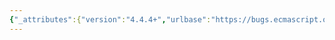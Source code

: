```yaml
---
{"_attributes":{"version":"4.4.4+","urlbase":"https://bugs.ecmascript.org/","maintainer":"dherman@mozilla.com"},"bug":{"bug_id":1126,"creation_ts":"2012-12-11 17:37:00 -0800","short_desc":"Missing @onlyStrict annotation in 11.13.1-4-27-s","delta_ts":"2013-05-08 08:45:27 -0700","product":"Test262","component":"ECMA-262 Tests","version":"unspecified","rep_platform":"All","op_sys":"All","bug_status":"IN_PROGRESS","priority":"Normal","bug_severity":"normal","everconfirmed":true,"reporter":{"uid":"andrebargull","name":"André Bargull"},"assigned_to":{"uid":"brterlso","name":"Brian Terlson"},"cc":"trbaker","long_desc":[{"commentid":3006,"comment_count":0,"who":{"uid":"andrebargull","name":"André Bargull"},"bug_when":"2012-12-11 17:37:40 -0800","thetext":"11.13.1-4-27-s requires strict mode support, but the @onlyStrict annotation is missing in the preamble."},{"commentid":3715,"comment_count":1,"attachid":"33","who":{"uid":"trbaker","name":"Trevor Baker"},"bug_when":"2013-05-08 08:45:07 -0700","thetext":"Created attachment 33\nadd missing annotation"}],"attachment":[{"_attributes":{"isobsolete":"0","ispatch":"1"},"attachid":"33","date":"2013-05-08 08:45:00 -0700","delta_ts":"2013-05-08 08:45:07 -0700","desc":"add missing annotation","filename":"bug367.patch","type":"text/plain","size":"844","attacher":{"_attributes":{"name":"Trevor Baker"},"_text":"trbaker"},"data":{"_attributes":{"encoding":"base64"},"_text":"IyBIRyBjaGFuZ2VzZXQgcGF0Y2gKIyBVc2VyIFRyZXZvciBCYWtlciA8dHJiYWtlckBhZG9iZS5j\nb20+CiMgRGF0ZSAxMzY4MDI3NzQxIDE0NDAwCiMgTm9kZSBJRCAyOTY1ZWU2NThmODFmNmIyZDA3\nNTlhMGFhMzczYmViOWU0MTZkYzQyCiMgUGFyZW50ICA1NDM4NzU5NTMxZDI5OGMzZGJmODNjNjg5\nMzE5NzBmMzYzOTk5MDkzCkJ1ZyAxMTI2IC0gTWlzc2luZyBAb25seVN0cmljdCBhbm5vdGF0aW9u\nIGluIDExLjEzLjEtNC0yNy1zCi1hZGQgbWlzc2luZyBhbm5vdGF0aW9uCi12ZXJpZmllZCB0ZXN0\nIG9ubHkgcnVucyBpbiBzdHJpY3QgbW9kZSBub3cgYW5kIHBhc3NlZCB3aXRoIHNwaWRlcm1vbmtl\neSwganNjIGFuZCB2OCBvbiBvc3gKCmRpZmYgLXIgNTQzODc1OTUzMWQyIC1yIDI5NjVlZTY1OGY4\nMSB0ZXN0L3N1aXRlL2NoMTEvMTEuMTMvMTEuMTMuMS8xMS4xMy4xLTQtMjctcy5qcwotLS0gYS90\nZXN0L3N1aXRlL2NoMTEvMTEuMTMvMTEuMTMuMS8xMS4xMy4xLTQtMjctcy5qcwlUdWUgTWF5IDA3\nIDE1OjMxOjQxIDIwMTMgLTA0MDAKKysrIGIvdGVzdC9zdWl0ZS9jaDExLzExLjEzLzExLjEzLjEv\nMTEuMTMuMS00LTI3LXMuanMJV2VkIE1heSAwOCAxMTo0MjoyMSAyMDEzIC0wNDAwCkBAIC02LDYg\nKzYsNyBAQAogLyoqDQogICogQHBhdGggY2gxMS8xMS4xMy8xMS4xMy4xLzExLjEzLjEtNC0yNy1z\nLmpzDQogICogQGRlc2NyaXB0aW9uIHNpbXBsZSBhc3NpZ25tZW50IHRocm93cyBUeXBlRXJyb3Ig\naWYgTGVmdEhhbmRTaWRlIGlzIGEgcmVhZG9ubHkgcHJvcGVydHkgaW4gc3RyaWN0IG1vZGUgKEds\nb2JhbC51bmRlZmluZWQpDQorICogQG9ubHlTdHJpY3QNCiAgKi8NCiANCiANCg==\n"}}]}}
---
```

